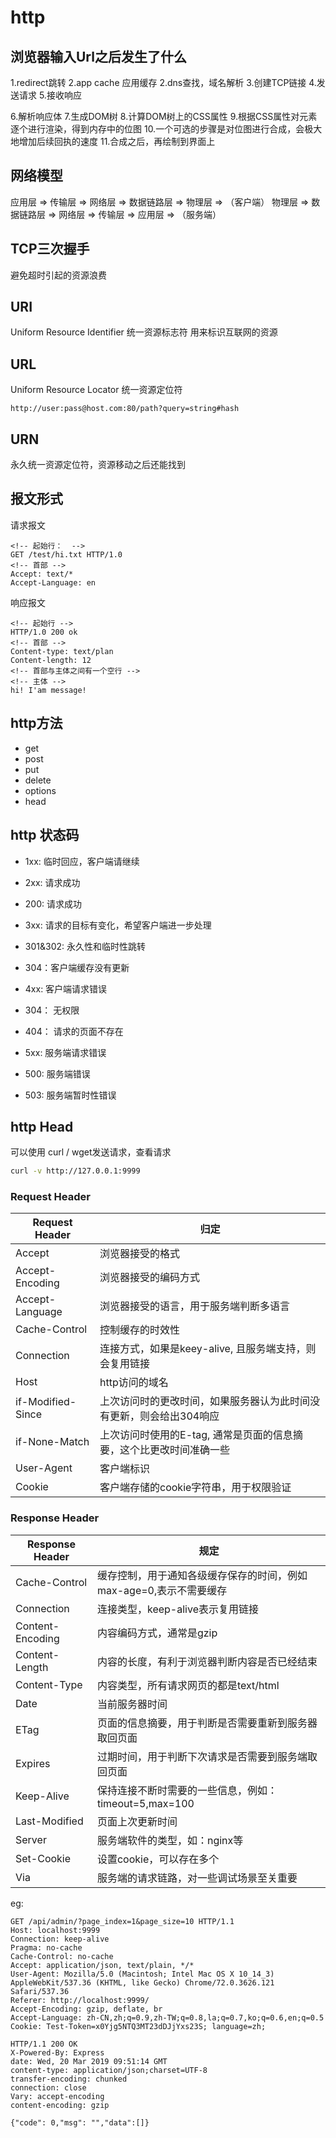 # http

## 浏览器输入Url之后发生了什么
1.redirect跳转
2.app cache 应用缓存
2.dns查找，域名解析
3.创建TCP链接
4.发送请求
5.接收响应

6.解析响应体
7.生成DOM树
8.计算DOM树上的CSS属性
9.根据CSS属性对元素逐个进行渲染，得到内存中的位图
10.一个可选的步骤是对位图进行合成，会极大地增加后续回执的速度
11.合成之后，再绘制到界面上

## 网络模型
应用层 => 传输层 => 网络层 => 数据链路层 =>  物理层 => （客户端）
物理层 => 数据链路层 => 网络层 => 传输层 => 应用层 =>  （服务端）

## TCP三次握手
避免超时引起的资源浪费

## URI
Uniform Resource Identifier 统一资源标志符
用来标识互联网的资源
## URL
Uniform Resource Locator 统一资源定位符
```
http://user:pass@host.com:80/path?query=string#hash
```

## URN
永久统一资源定位符，资源移动之后还能找到


## 报文形式
请求报文
```
<!-- 起始行：  -->
GET /test/hi.txt HTTP/1.0
<!-- 首部 -->
Accept: text/*
Accept-Language: en
```
响应报文
```
<!-- 起始行 -->
HTTP/1.0 200 ok
<!-- 首部 -->
Content-type: text/plan
Content-length: 12
<!-- 首部与主体之间有一个空行 -->
<!-- 主体 -->
hi! I'am message!
```

## http方法
- get
- post
- put
- delete
- options
- head

## http 状态码

- 1xx: 临时回应，客户端请继续
- 2xx: 请求成功
 - 200: 请求成功

- 3xx: 请求的目标有变化，希望客户端进一步处理
 - 301&302: 永久性和临时性跳转
 - 304：客户端缓存没有更新

- 4xx: 客户端请求错误
 - 304： 无权限
 - 404： 请求的页面不存在

- 5xx: 服务端请求错误
 - 500: 服务端错误
 - 503: 服务端暂时性错误

## http Head
可以使用 curl / wget发送请求，查看请求
```bash
curl -v http://127.0.0.1:9999
```
### Request Header
|Request Header|归定|
|----|----|
|Accept |浏览器接受的格式|
|Accept-Encoding|浏览器接受的编码方式|
|Accept-Language|浏览器接受的语言，用于服务端判断多语言|
|Cache-Control|控制缓存的时效性|
|Connection|连接方式，如果是keey-alive, 且服务端支持，则会复用链接|
|Host|http访问的域名|
|if-Modified-Since|上次访问时的更改时间，如果服务器认为此时间没有更新，则会给出304响应 |
|if-None-Match|上次访问时使用的E-tag, 通常是页面的信息摘要，这个比更改时间准确一些|
|User-Agent|客户端标识|
|Cookie|客户端存储的cookie字符串，用于权限验证|

### Response Header
|Response Header|规定|
|-----------|-------------|
|Cache-Control|缓存控制，用于通知各级缓存保存的时间，例如max-age=0,表示不需要缓存|
|Connection|连接类型，keep-alive表示复用链接|
|Content-Encoding|内容编码方式，通常是gzip|
|Content-Length|内容的长度，有利于浏览器判断内容是否已经结束|
|Content-Type|内容类型，所有请求网页的都是text/html|
|Date|当前服务器时间|
|ETag|页面的信息摘要，用于判断是否需要重新到服务器取回页面|
|Expires|过期时间，用于判断下次请求是否需要到服务端取回页面|
|Keep-Alive|保持连接不断时需要的一些信息，例如：timeout=5,max=100|
|Last-Modified|页面上次更新时间|
|Server|服务端软件的类型，如：nginx等|
|Set-Cookie|设置cookie，可以存在多个|
|Via|服务端的请求链路，对一些调试场景至关重要|

eg:
```
GET /api/admin/?page_index=1&page_size=10 HTTP/1.1
Host: localhost:9999
Connection: keep-alive
Pragma: no-cache
Cache-Control: no-cache
Accept: application/json, text/plain, */*
User-Agent: Mozilla/5.0 (Macintosh; Intel Mac OS X 10_14_3) AppleWebKit/537.36 (KHTML, like Gecko) Chrome/72.0.3626.121 Safari/537.36
Referer: http://localhost:9999/
Accept-Encoding: gzip, deflate, br
Accept-Language: zh-CN,zh;q=0.9,zh-TW;q=0.8,la;q=0.7,ko;q=0.6,en;q=0.5
Cookie: Test-Token=x0Yjg5NTQ3MT23dDJjYxs23S; language=zh;

HTTP/1.1 200 OK
X-Powered-By: Express
date: Wed, 20 Mar 2019 09:51:14 GMT
content-type: application/json;charset=UTF-8
transfer-encoding: chunked
connection: close
Vary: accept-encoding
content-encoding: gzip

{"code": 0,"msg": "","data":[]}
```
